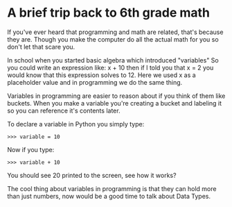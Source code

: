 # A brief trip back to 6th grade math

If you've ever heard that programming and math are related, that's
because they are. Though you make the computer do all the actual math for
you so don't let that scare you.

In school when you started basic algebra which introduced "variables"
So you could write an expression like: x + 10 then if I told you that
x = 2 you would know that this expression solves to 12. Here we used
x as a placeholder value and in programming we do the same thing.

Variables in programming are easier to reason about if you think of them
like buckets. When you make a variable you're creating a bucket and
labeling it so you can reference it's contents later.

To declare a variable in Python you simply type:

```
>>> variable = 10
```

Now if you type:

```
>>> variable + 10
```

You should see 20 printed to the screen, see how it works?

The cool thing about variables in programming is that they can hold
more than just numbers, now would be a good time to talk about Data Types.
